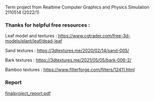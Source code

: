 Term project from Realtime Computer Graphics and Physics Simulation 2110514 (2022/1)


### Thanks for helpful free resources   :

Leaf model and textures : https://www.cgtrader.com/free-3d-models/plant/leaf/dead-leaf

Sand textures : https://3dtextures.me/2020/02/14/sand-005/

Bark textures : https://3dtextures.me/2021/05/05/bark-006-2/

Bamboo textures : https://www.filterforge.com/filters/12411.html

### Report 
[finalproject_report.pdf](https://github.com/SorasitWang/pbrt-render-project/files/10607844/finalproject_report.pdf)
